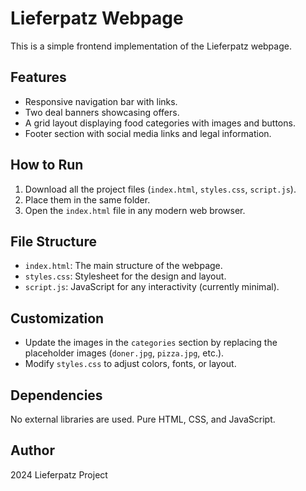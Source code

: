 # Lieferpatz Webpage

This is a simple frontend implementation of the Lieferpatz webpage.

## Features

- Responsive navigation bar with links.
- Two deal banners showcasing offers.
- A grid layout displaying food categories with images and buttons.
- Footer section with social media links and legal information.

## How to Run

1. Download all the project files (`index.html`, `styles.css`, `script.js`).
2. Place them in the same folder.
3. Open the `index.html` file in any modern web browser.

## File Structure

- `index.html`: The main structure of the webpage.
- `styles.css`: Stylesheet for the design and layout.
- `script.js`: JavaScript for any interactivity (currently minimal).

## Customization

- Update the images in the `categories` section by replacing the placeholder images (`doner.jpg`, `pizza.jpg`, etc.).
- Modify `styles.css` to adjust colors, fonts, or layout.

## Dependencies

No external libraries are used. Pure HTML, CSS, and JavaScript.

## Author

2024 Lieferpatz Project
